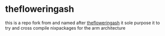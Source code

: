# thefloweringash
this is a repo fork from and named after [thefloweringash](https://github.com/thefloweringash/thefloweringash-armv7)
it sole purpose it to try and cross compile nixpackages for the arm architecture
